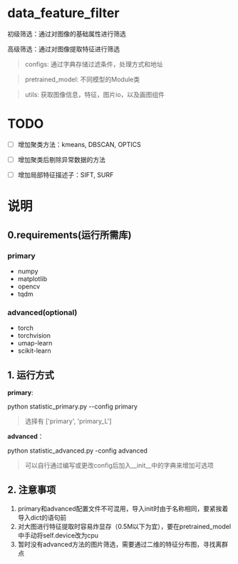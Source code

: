 # data_feature_filter

初级筛选：通过对图像的基础属性进行筛选

高级筛选：通过对图像提取特征进行筛选

> configs: 通过字典存储过滤条件，处理方式和地址

> pretrained_model: 不同模型的Module类

> utils: 获取图像信息，特征，图片io，以及画图组件

# TODO

- [ ] 增加聚类方法：kmeans, DBSCAN, OPTICS

- [ ] 增加聚类后剔除异常数据的方法

- [ ] 增加局部特征描述子：SIFT, SURF

# 说明

## 0.requirements(运行所需库)

### primary
- numpy
- matplotlib
- opencv
- tqdm

### advanced(optional)
- torch
- torchvision
- umap-learn
- scikit-learn

## 1. 运行方式

**primary**:

python statistic_primary.py --config primary

> 选择有 ['primary', 'primary_L']

**advanced**：

python statistic_advanced.py -config advanced

> 可以自行通过编写或更改config后加入__init__中的字典来增加可选项
 
## 2. 注意事项

1. primary和advanced配置文件不可混用，导入init时由于名称相同，要紧挨着导入dict的语句前
2. 对大图进行特征提取时容易炸显存（0.5M以下为宜），要在pretrained_model中手动将self.device改为cpu
3. 暂时没有advanced方法的图片筛选，需要通过二维的特征分布图，寻找离群点
